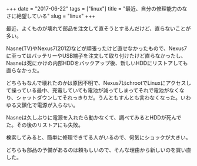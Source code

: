 +++
date = "2017-06-22"
tags = ["linux"]
title = "最近、自分の修理能力のなさに絶望している"
slug = "linux"
+++

最近、よくものが壊れて部品を注文して直そうとするんだけど、直らないことが多い。

Nasne(TV)やNexus7(2012)などが頑張ったけど直せなかったもので、Nexus7に至ってはバッテリーやUSB端子を注文して取り付けたけど直らなかったし、Nasneは死にかけの内部HDDをバックアップ後、新しいHDDにリストアしても直らなかった。

どちらもなんで壊れたのかは原因不明で、Nexus7はchrootでLinuxにアクセスして操っている最中、充電していても電池が減ってしまってそれで電池がなくなり、シャットダウンしてそれっきりだ。うんともすんとも言わなくなった。いわゆる文鎮化で電源が入らない。

Nasneは久しぶりに電源を入れたら動かなくて、調べてみるとHDDが死んでた。その後のリストアにも失敗。

検索してみると、簡単に修理できてる人がいるので、何気にショックが大きい。

どちらも部品の予備があるのは頼もしいので、そんな理由から新しいのを買い直した。
	  
